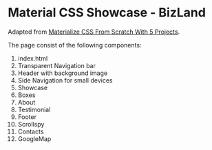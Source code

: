 # Material CSS Showcase - BizLand

Adapted from [Materialize CSS From Scratch With 5 Projects](https://www.safaribooksonline.com/library/view/materialize-css-from/9781789538724/).

The page consist of the following components:

1.  index.html
2.  Transparent Navigation bar
3.  Header with background image
4.  Side Navigation for small devices
5.  Showcase
6.  Boxes
7.  About
8.  Testimonial
9.  Footer
10. Scrollspy
11. Contacts
12. GoogleMap
